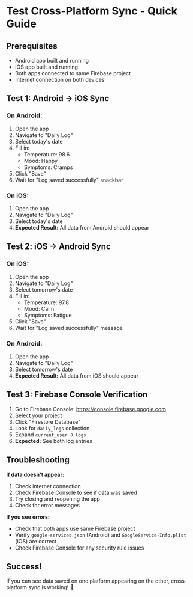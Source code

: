 # Test Cross-Platform Sync - Quick Guide

## Prerequisites
- Android app built and running
- iOS app built and running  
- Both apps connected to same Firebase project
- Internet connection on both devices

## Test 1: Android → iOS Sync

### On Android:
1. Open the app
2. Navigate to "Daily Log"
3. Select today's date
4. Fill in:
   - Temperature: 98.6
   - Mood: Happy
   - Symptoms: Cramps
5. Click "Save"
6. Wait for "Log saved successfully" snackbar

### On iOS:
1. Open the app
2. Navigate to "Daily Log"
3. Select today's date
4. **Expected Result:** All data from Android should appear

## Test 2: iOS → Android Sync

### On iOS:
1. Open the app
2. Navigate to "Daily Log"
3. Select tomorrow's date
4. Fill in:
   - Temperature: 97.8
   - Mood: Calm
   - Symptoms: Fatigue
5. Click "Save"
6. Wait for "Log saved successfully" message

### On Android:
1. Open the app
2. Navigate to "Daily Log"
3. Select tomorrow's date
4. **Expected Result:** All data from iOS should appear

## Test 3: Firebase Console Verification

1. Go to Firebase Console: https://console.firebase.google.com
2. Select your project
3. Click "Firestore Database"
4. Look for `daily_logs` collection
5. Expand `current_user` → `logs`
6. **Expected:** See both log entries

## Troubleshooting

**If data doesn't appear:**
1. Check internet connection
2. Check Firebase Console to see if data was saved
3. Try closing and reopening the app
4. Check for error messages

**If you see errors:**
- Check that both apps use same Firebase project
- Verify `google-services.json` (Android) and `GoogleService-Info.plist` (iOS) are correct
- Check Firebase Console for any security rule issues

## Success!
If you can see data saved on one platform appearing on the other, cross-platform sync is working! 🎉
